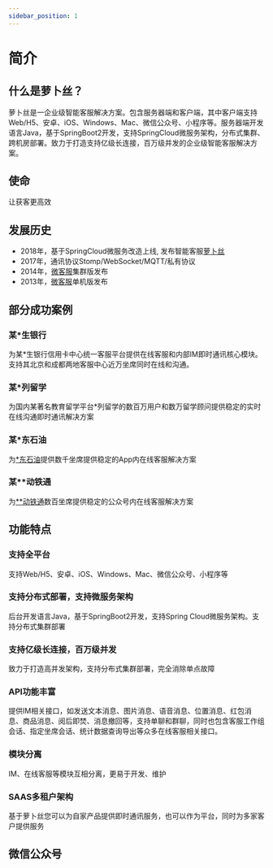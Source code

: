 ```yaml
---
sidebar_position: 1
---
```


# 简介

## 什么是萝卜丝？

萝卜丝是一企业级智能客服解决方案。包含服务器端和客户端，其中客户端支持Web/H5、安卓、iOS、Windows、Mac、微信公众号、小程序等。服务器端开发语言Java，基于SpringBoot2开发，支持SpringCloud微服务架构，分布式集群、跨机房部署。致力于打造支持亿级长连接，百万级并发的企业级智能客服解决方案。

## 使命

让获客更高效

## 发展历史

- 2018年，基于SpringCloud微服务改造上线, 发布智能客服[萝卜丝](https://www.bytedesk.com)
- 2017年，通讯协议Stomp/WebSocket/MQTT/私有协议
- 2014年，[微客服](http://www.weikefu.net)集群版发布
- 2013年，[微客服](http://www.weikefu.net)单机版发布

## 部分成功案例

### 某*生银行

为某*生银行信用卡中心统一客服平台提供在线客服和内部IM即时通讯核心模块。支持其北京和成都两地客服中心近万坐席同时在线和沟通。
<!-- TODO:插图展示 -->

### 某*列留学

为国内某著名教育留学平台*列留学的数百万用户和数万留学顾问提供稳定的实时在线沟通即时通讯解决方案
<!-- TODO:插图展示 -->

### 某*东石油

为[*东石油](https://www.weikefu.net/pages/case-shiyou.html)提供数千坐席提供稳定的App内在线客服解决方案
<!-- TODO:插图展示 -->

### 某**动铁通

为[**动铁通](https://www.weikefu.net/pages/case-hejiating.html)数百坐席提供稳定的公众号内在线客服解决方案
<!-- TODO:插图展示 -->

## 功能特点

### 支持全平台

支持Web/H5、安卓、iOS、Windows、Mac、微信公众号、小程序等

### 支持分布式部署，支持微服务架构

后台开发语言Java，基于SpringBoot2开发，支持Spring Cloud微服务架构。支持分布式集群部署

### 支持亿级长连接，百万级并发

致力于打造高并发架构，支持分布式集群部署，完全消除单点故障

### API功能丰富

提供IM相关接口，如发送文本消息、图片消息、语音消息、位置消息、红包消息、商品消息、阅后即焚、消息撤回等，支持单聊和群聊，同时也包含客服工作组会话、指定坐席会话、统计数据查询导出等众多在线客服相关接口。
<!-- TODO:统计接口数量，并展示 -->

### 模块分离

IM、在线客服等模块互相分离，更易于开发、维护
<!-- TODO:添加模块图架构 -->

### SAAS多租户架构

基于萝卜丝您可以为自家产品提供即时通讯服务，也可以作为平台，同时为多家客户提供服务

## 微信公众号

<!-- <img :src="$withBase('/image/qrcode_xiaperio_430.jpg')" style="width:250px;"/> -->
